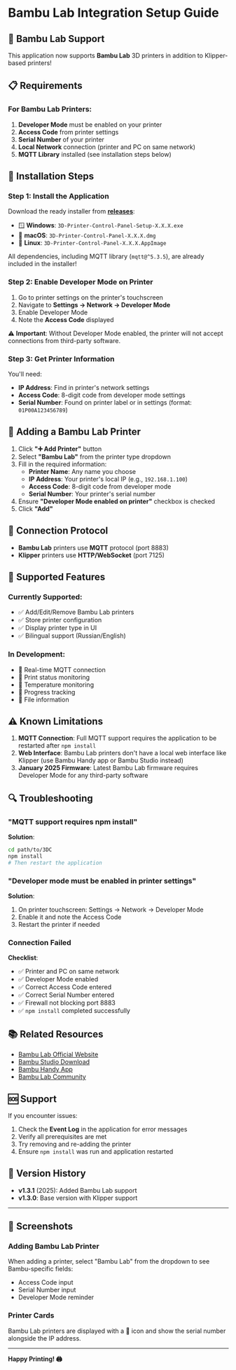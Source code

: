# Bambu Lab Integration Setup Guide

## 🎋 Bambu Lab Support

This application now supports **Bambu Lab** 3D printers in addition to Klipper-based printers!

## 📋 Requirements

### For Bambu Lab Printers:

1. **Developer Mode** must be enabled on your printer
2. **Access Code** from printer settings
3. **Serial Number** of your printer
4. **Local Network** connection (printer and PC on same network)
5. **MQTT Library** installed (see installation steps below)

## 🔧 Installation Steps

### Step 1: Install the Application

Download the ready installer from [**releases**](https://github.com/Tombraider2006/KCP/releases/):

- 🪟 **Windows**: `3D-Printer-Control-Panel-Setup-X.X.X.exe`
- 🍎 **macOS**: `3D-Printer-Control-Panel-X.X.X.dmg`
- 🐧 **Linux**: `3D-Printer-Control-Panel-X.X.X.AppImage`

All dependencies, including MQTT library (`mqtt@^5.3.5`), are already included in the installer!

### Step 2: Enable Developer Mode on Printer

1. Go to printer settings on the printer's touchscreen
2. Navigate to **Settings → Network → Developer Mode**
3. Enable Developer Mode
4. Note the **Access Code** displayed

⚠️ **Important**: Without Developer Mode enabled, the printer will not accept connections from third-party software.

### Step 3: Get Printer Information

You'll need:

- **IP Address**: Find in printer's network settings
- **Access Code**: 8-digit code from developer mode settings
- **Serial Number**: Found on printer label or in settings (format: `01P00A123456789`)

## 📱 Adding a Bambu Lab Printer

1. Click **"➕ Add Printer"** button
2. Select **"Bambu Lab"** from the printer type dropdown
3. Fill in the required information:
   - **Printer Name**: Any name you choose
   - **IP Address**: Your printer's local IP (e.g., `192.168.1.100`)
   - **Access Code**: 8-digit code from developer mode
   - **Serial Number**: Your printer's serial number
4. Ensure **"Developer Mode enabled on printer"** checkbox is checked
5. Click **"Add"**

## 🔌 Connection Protocol

- **Bambu Lab** printers use **MQTT** protocol (port 8883)
- **Klipper** printers use **HTTP/WebSocket** (port 7125)

## 🎯 Supported Features

### Currently Supported:
- ✅ Add/Edit/Remove Bambu Lab printers
- ✅ Store printer configuration
- ✅ Display printer type in UI
- ✅ Bilingual support (Russian/English)

### In Development:
- 🔄 Real-time MQTT connection
- 🔄 Print status monitoring
- 🔄 Temperature monitoring
- 🔄 Progress tracking
- 🔄 File information

## ⚠️ Known Limitations

1. **MQTT Connection**: Full MQTT support requires the application to be restarted after `npm install`
2. **Web Interface**: Bambu Lab printers don't have a local web interface like Klipper (use Bambu Handy app or Bambu Studio instead)
3. **January 2025 Firmware**: Latest Bambu Lab firmware requires Developer Mode for any third-party software

## 🔍 Troubleshooting

### "MQTT support requires npm install"

**Solution**: 
```bash
cd path/to/3DC
npm install
# Then restart the application
```

### "Developer mode must be enabled in printer settings"

**Solution**: 
1. On printer touchscreen: Settings → Network → Developer Mode
2. Enable it and note the Access Code
3. Restart the printer if needed

### Connection Failed

**Checklist**:
- ✅ Printer and PC on same network
- ✅ Developer Mode enabled
- ✅ Correct Access Code entered
- ✅ Correct Serial Number entered
- ✅ Firewall not blocking port 8883
- ✅ `npm install` completed successfully

## 📚 Related Resources

- [Bambu Lab Official Website](https://bambulab.com)
- [Bambu Studio Download](https://bambulab.com/download)
- [Bambu Handy App](https://bambulab.com/download)
- [Bambu Lab Community](https://bambulab.com/community)

## 🆘 Support

If you encounter issues:

1. Check the **Event Log** in the application for error messages
2. Verify all prerequisites are met
3. Try removing and re-adding the printer
4. Ensure `npm install` was run and application restarted

## 🔄 Version History

- **v1.3.1** (2025): Added Bambu Lab support
- **v1.3.0**: Base version with Klipper support

---

## 🎨 Screenshots

### Adding Bambu Lab Printer
When adding a printer, select "Bambu Lab" from the dropdown to see Bambu-specific fields:
- Access Code input
- Serial Number input
- Developer Mode reminder

### Printer Cards
Bambu Lab printers are displayed with a 🎋 icon and show the serial number alongside the IP address.

---

**Happy Printing! 🖨️**


